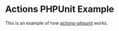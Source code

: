 # Actions PHPUnit Example

This is an example of how [actions-phpunit](https://github.com/AltThree/actions-phpunit) works.
